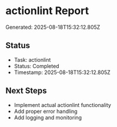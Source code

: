 # actionlint Report

Generated: 2025-08-18T15:32:12.805Z

## Status
- Task: actionlint
- Status: Completed
- Timestamp: 2025-08-18T15:32:12.805Z

## Next Steps
- Implement actual actionlint functionality
- Add proper error handling
- Add logging and monitoring
